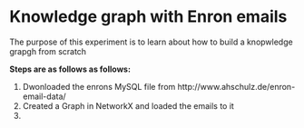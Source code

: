 # Knowledge graph with Enron emails
<p>The purpose of this experiment is to learn about how to build a knopwledge grapgh from scratch</p>
<p><strong>Steps are as follows as follows:</strong></p>
<ol>
  <li> Dwonloaded the enrons MySQL file from http://www.ahschulz.de/enron-email-data/
  <li> Created a Graph in NetworkX and loaded the emails to it
  <li>
    
</ol>
  
  
